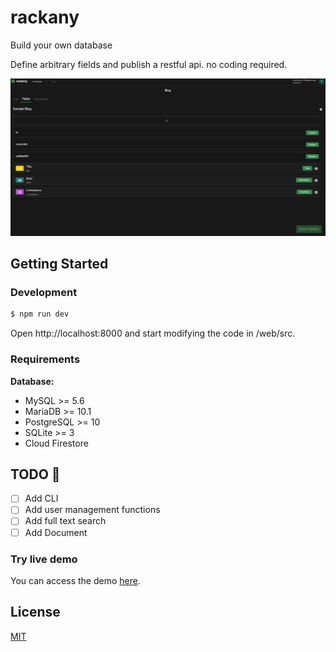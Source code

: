 # rackany

Build your own database


Define arbitrary fields and publish a restful api. no coding required.

![image](img/rackany.jpeg)


## Getting Started

### Development

```bash
$ npm run dev
```

Open http://localhost:8000 and start modifying the code in /web/src.

### Requirements

**Database:**

- MySQL >= 5.6
- MariaDB >= 10.1
- PostgreSQL >= 10
- SQLite >= 3
- Cloud Firestore

## TODO :construction:

- [ ] Add CLI
- [ ] Add user management functions
- [ ] Add full text search
- [ ] Add Document

### Try live demo

You can access the demo [here](https://rackany.vercel.app/project).

## License

[MIT](http://opensource.org/licenses/MIT)
